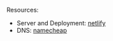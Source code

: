 Resources:

<ul>
<li>Server and Deployment: <a href="https://app.netlify.com">netlify</a></li>
<li>DNS: <a href="https://ap.www.namecheap.com">namecheap</a></li>
</ul>